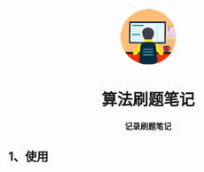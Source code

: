 <p align="center">
	<img alt="logo" src="../static/logo.png">
</p>
<h1 align="center" >算法刷题笔记</h1>
<center><b>记录刷题笔记</b></center>

## 1、使用


